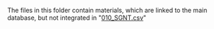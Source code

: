 The files in this folder contain materials, which are linked to the main database, but not integrated in "<a href='https://github.com/eliranwong/Scholars-Greek-New-Testament/blob/master/010_SGNT.csv'>010_SGNT.csv</a>"
